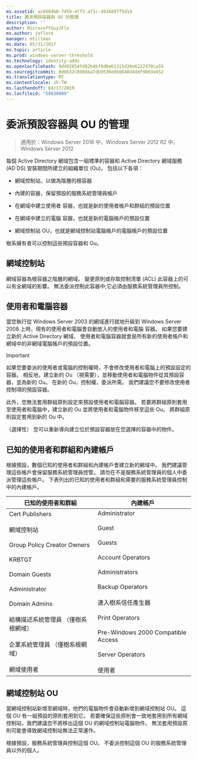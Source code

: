 ```yaml
---
ms.assetid: ac6604b0-7459-4ff3-af1c-4936897f5d14
title: 委派預設容器與 OU 的管理
description: ''
author: MicrosoftGuyJFlo
ms.author: joflore
manager: mtillman
ms.date: 05/31/2017
ms.topic: article
ms.prod: windows-server-threshold
ms.technology: identity-adds
ms.openlocfilehash: 9d482854fd82b4bf0d0e61315d36e6222470ca55
ms.sourcegitcommit: 0d0b32c8986ba7db9536e0b8648d4ddf9b03e452
ms.translationtype: MT
ms.contentlocale: zh-TW
ms.lasthandoff: 04/17/2019
ms.locfileid: "59830889"
---
```

# <a name="delegating-administration-of-default-containers-and-ous"></a>委派預設容器與 OU 的管理

>適用於：Windows Server 2016 中，Windows Server 2012 R2 中，Windows Server 2012

每個 Active Directory 網域包含一組標準的容器和 Active Directory 網域服務 (AD DS) 安裝期間所建立的組織單位 (Ou)。 包括以下各項：  
  
-   網域控制站，以做為階層的根容器  
  
-   內建的容器，保留預設的服務系統管理員帳戶  
  
-   在網域中建立使用者 容器，也就是新的使用者帳戶和群組的預設位置  
  
-   在網域中建立的電腦 容器，也就是新的電腦帳戶的預設位置  
  
-   網域控制站 OU，也就是網域控制站電腦帳戶的電腦帳戶的預設位置  
  
樹系擁有者可以控制這些預設容器和 Ou。  
  
## <a name="domain-container"></a>網域控制站  
網域容器為根容器之階層的網域。 變更原則或存取控制清單 (ACL) 此容器上的可以有全網域的影響。 無法委派控制此容器中;它必須由服務系統管理員所控制。  
  
## <a name="users-and-computers-containers"></a>使用者和電腦容器  
當您執行從 Windows Server 2003 的網域進行就地升級到 Windows Server 2008 上時，現有的使用者和電腦會自動放入的使用者和電腦 容器。 如果您要建立新的 Active Directory 網域、 使用者和電腦容器就會是所有新的使用者帳戶和網域中的非網域電腦帳戶的預設位置。  
  
> [!IMPORTANT]  
> 如果您要委派的使用者或電腦的控制權時，不會修改使用者和電腦上的預設設定的容器。 相反地，建立新的 Ou （視需要），並移動使用者和電腦物件從其預設容器，並為新的 Ou。 在新的 Ou，控制權，委派所需。 我們建議您不要修改使用者控制項的預設容器。  
  
此外，您無法套用群組原則設定來預設使用者和電腦容器。 若要將群組原則套用至使用者和電腦中，建立新的 Ou 並將使用者和電腦物件移至這些 Ou。 將群組原則設定套用到新的 Ou 中。  
  
（選擇性） 您可以重新導向建立位於預設容器放在您選擇的容器中的物件。  
  
## <a name="well-known-users-and-groups-and-built-in-accounts"></a>已知的使用者和群組和內建帳戶  
根據預設，數個已知的使用者和群組和內建帳戶會建立新的網域中。 我們建議管理這些帳戶會保留服務系統管理員控管。 請勿在不是服務系統管理員的個人中委派管理這些帳戶。 下表列出的已知的使用者和群組和需要的服務系統管理員控制中的內建帳戶。  
  
|已知的使用者和群組|內建帳戶|  
|--------------------------------|----------------------|  
|Cert Publishers<br /><br />網域控制站<br /><br />Group Policy Creator Owners<br /><br />KRBTGT<br /><br />Domain Guests<br /><br />Administrator<br /><br />Domain Admins<br /><br />結構描述系統管理員 （僅樹系根網域）<br /><br />企業系統管理員 （僅樹系根網域）<br /><br />網域使用者|Administrator<br /><br />Guest<br /><br />Guests<br /><br />Account Operators<br /><br />Administrators<br /><br />Backup Operators<br /><br />連入樹系信任產生器<br /><br />Print Operators<br /><br />Pre-Windows 2000 Compatible Access<br /><br />Server Operators<br /><br />使用者|  
  
## <a name="domain-controller-ou"></a>網域控制站 OU  
當網域控制站新增至網域時，他們的電腦物件會自動新增到網域控制站 OU。 這個 OU 有一組預設的原則套用到它。 若要確保這些原則會一致地套用到所有網域控制站，我們建議您不將移出這個 OU 的網域控制站電腦物件。 無法套用預設原則可能會導致網域控制站無法正常運作。  
  
根據預設，服務系統管理員控制這個 OU。 不委派控制這個 OU 的服務系統管理員以外的個人。  
  


